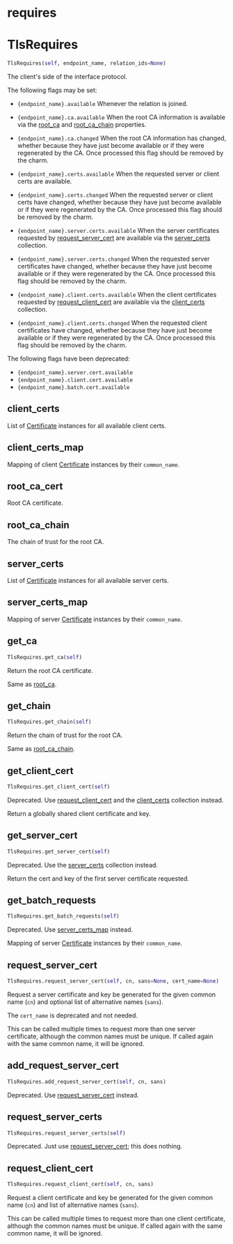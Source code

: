 <h1 id="requires">requires</h1>


<h1 id="requires.TlsRequires">TlsRequires</h1>

```python
TlsRequires(self, endpoint_name, relation_ids=None)
```

The client's side of the interface protocol.

The following flags may be set:

  * `{endpoint_name}.available`
    Whenever the relation is joined.

  * `{endpoint_name}.ca.available`
    When the root CA information is available via the [root_ca][] and
    [root_ca_chain][] properties.

  * `{endpoint_name}.ca.changed`
    When the root CA information has changed, whether because
    they have just become available or if they were regenerated by the CA.
    Once processed this flag should be removed by the charm.

  * `{endpoint_name}.certs.available`
    When the requested server or client certs are available.

  * `{endpoint_name}.certs.changed`
    When the requested server or client certs have changed, whether because
    they have just become available or if they were regenerated by the CA.
    Once processed this flag should be removed by the charm.

  * `{endpoint_name}.server.certs.available`
    When the server certificates requested by [request_server_cert][] are
    available via the [server_certs][] collection.

  * `{endpoint_name}.server.certs.changed`
    When the requested server certificates have changed, whether because
    they have just become available or if they were regenerated by the CA.
    Once processed this flag should be removed by the charm.

  * `{endpoint_name}.client.certs.available`
    When the client certificates requested by [request_client_cert][] are
    available via the [client_certs][] collection.

  * `{endpoint_name}.client.certs.changed`
    When the requested client certificates have changed, whether because
    they have just become available or if they were regenerated by the CA.
    Once processed this flag should be removed by the charm.

The following flags have been deprecated:

  * `{endpoint_name}.server.cert.available`
  * `{endpoint_name}.client.cert.available`
  * `{endpoint_name}.batch.cert.available`

[Certificate]: common.md#tls_certificates_common.Certificate
[CertificateRequest]: common.md#tls_certificates_common.CertificateRequest
[root_ca]: requires.md#requires.TlsRequires.root_ca
[root_ca_chain]: requires.md#requires.TlsRequires.root_ca_chain
[request_server_cert]: requires.md#requires.TlsRequires.request_server_cert
[request_client_cert]: requires.md#requires.TlsRequires.request_client_cert
[server_certs]: requires.md#requires.TlsRequires.server_certs
[server_certs_map]: requires.md#requires.TlsRequires.server_certs_map
[client_certs]: requires.md#requires.TlsRequires.server_certs

<h2 id="requires.TlsRequires.client_certs">client_certs</h2>


List of [Certificate][] instances for all available client certs.

<h2 id="requires.TlsRequires.client_certs_map">client_certs_map</h2>


Mapping of client [Certificate][] instances by their `common_name`.

<h2 id="requires.TlsRequires.root_ca_cert">root_ca_cert</h2>


Root CA certificate.

<h2 id="requires.TlsRequires.root_ca_chain">root_ca_chain</h2>


The chain of trust for the root CA.

<h2 id="requires.TlsRequires.server_certs">server_certs</h2>


List of [Certificate][] instances for all available server certs.

<h2 id="requires.TlsRequires.server_certs_map">server_certs_map</h2>


Mapping of server [Certificate][] instances by their `common_name`.

<h2 id="requires.TlsRequires.get_ca">get_ca</h2>

```python
TlsRequires.get_ca(self)
```

Return the root CA certificate.

Same as [root_ca][].

<h2 id="requires.TlsRequires.get_chain">get_chain</h2>

```python
TlsRequires.get_chain(self)
```

Return the chain of trust for the root CA.

Same as [root_ca_chain][].

<h2 id="requires.TlsRequires.get_client_cert">get_client_cert</h2>

```python
TlsRequires.get_client_cert(self)
```

Deprecated.  Use [request_client_cert][] and the [client_certs][]
collection instead.

Return a globally shared client certificate and key.

<h2 id="requires.TlsRequires.get_server_cert">get_server_cert</h2>

```python
TlsRequires.get_server_cert(self)
```

Deprecated.  Use the [server_certs][] collection instead.

Return the cert and key of the first server certificate requested.

<h2 id="requires.TlsRequires.get_batch_requests">get_batch_requests</h2>

```python
TlsRequires.get_batch_requests(self)
```

Deprecated.  Use [server_certs_map][] instead.

Mapping of server [Certificate][] instances by their `common_name`.

<h2 id="requires.TlsRequires.request_server_cert">request_server_cert</h2>

```python
TlsRequires.request_server_cert(self, cn, sans=None, cert_name=None)
```

Request a server certificate and key be generated for the given
common name (`cn`) and optional list of alternative names (`sans`).

The `cert_name` is deprecated and not needed.

This can be called multiple times to request more than one server
certificate, although the common names must be unique.  If called
again with the same common name, it will be ignored.

<h2 id="requires.TlsRequires.add_request_server_cert">add_request_server_cert</h2>

```python
TlsRequires.add_request_server_cert(self, cn, sans)
```

Deprecated.  Use [request_server_cert][] instead.

<h2 id="requires.TlsRequires.request_server_certs">request_server_certs</h2>

```python
TlsRequires.request_server_certs(self)
```

Deprecated.  Just use [request_server_cert][]; this does nothing.

<h2 id="requires.TlsRequires.request_client_cert">request_client_cert</h2>

```python
TlsRequires.request_client_cert(self, cn, sans)
```

Request a client certificate and key be generated for the given
common name (`cn`) and list of alternative names (`sans`).

This can be called multiple times to request more than one client
certificate, although the common names must be unique.  If called
again with the same common name, it will be ignored.

